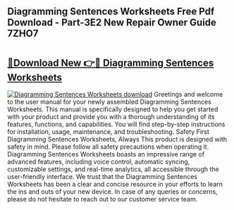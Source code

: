 ## Diagramming Sentences Worksheets Free Pdf Download - Part-3E2 New Repair Owner Guide 7ZHO7

# <h2><a href="http://dfqetu.blite.top/?on=Diagramming+Sentences+Worksheets">🔗Download New 👉🔴 Diagramming Sentences Worksheets</a></h2>

[![Diagramming Sentences Worksheets download](https://i.imgur.com/lujVjoI.png)](http://dfqetu.blite.top/?on=Diagramming+Sentences+Worksheets)
Greetings and welcome to the user manual for your newly assembled Diagramming Sentences Worksheets. This manual is specifically designed to help you get started with your product and provide you with a thorough understanding of its features, functions, and capabilities. You will find step-by-step instructions for installation, usage, maintenance, and troubleshooting. Safety First Diagramming Sentences Worksheets, Always This product is designed with safety in mind. Please follow all safety precautions when operating it. Diagramming Sentences Worksheets boasts an impressive range of advanced features, including voice control, automatic syncing, customizable settings, and real-time analytics, all accessible through the user-friendly interface. We trust that the Diagramming Sentences Worksheets has been a clear and concise resource in your efforts to learn the ins and outs of your new device. In case of any queries or concerns, please do not hesitate to reach out to our customer service team.
